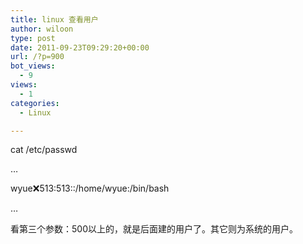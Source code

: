 ```yaml
---
title: linux 查看用户
author: wiloon
type: post
date: 2011-09-23T09:29:20+00:00
url: /?p=900
bot_views:
  - 9
views:
  - 1
categories:
  - Linux

---
```

cat /etc/passwd
  
&#8230;
  
wyue:x:513:513::/home/wyue:/bin/bash
  
&#8230;
  
看第三个参数：500以上的，就是后面建的用户了。其它则为系统的用户。